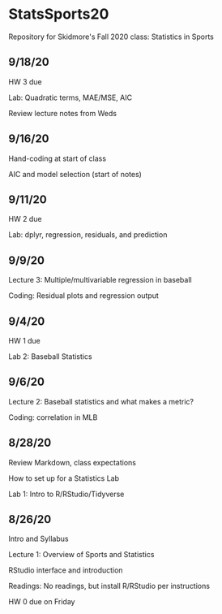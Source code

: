 # StatsSports20

Repository for Skidmore's Fall 2020 class: Statistics in Sports

## 9/18/20

HW 3 due

Lab: Quadratic terms, MAE/MSE, AIC

Review lecture notes from Weds

## 9/16/20

Hand-coding at start of class

AIC and model selection (start of notes)

## 9/11/20

HW 2 due

Lab: dplyr, regression, residuals, and prediction

## 9/9/20

Lecture 3: Multiple/multivariable regression in baseball

Coding: Residual plots and regression output


## 9/4/20

HW 1 due

Lab 2: Baseball Statistics

## 9/6/20

Lecture 2: Baseball statistics and what makes a metric?

Coding: correlation in MLB

## 8/28/20

Review Markdown, class expectations

How to set up for a Statistics Lab

Lab 1: Intro to R/RStudio/Tidyverse

## 8/26/20

Intro and Syllabus

Lecture 1: Overview of Sports and Statistics

RStudio interface and introduction

Readings: No readings, but install R/RStudio per instructions

HW 0 due on Friday
